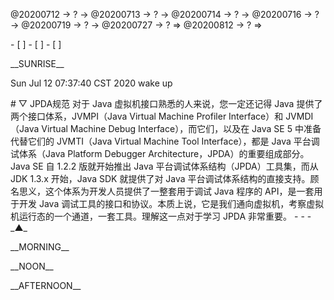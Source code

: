 <link rel="stylesheet"  type="text/css" href="s-activity.css"/>
<p class="todo">@20200712 → ? → @20200713 → ? → @20200714 → ? → @20200716 → ? → @20200719 → ? → @20200727 → ? ⇒ @20200812 → ? ⇒ </p>
- [ ]  
- [ ]  
- [ ]  

<p class="tb">__SUNRISE__</p>
<p class="ac">Sun Jul 12 07:37:40 CST 2020 wake up</p>
# ▽  JPDA规范
对于 Java 虚拟机接口熟悉的人来说，您一定还记得 Java 提供了两个接口体系，JVMPI（Java Virtual Machine Profiler Interface）和 JVMDI（Java Virtual Machine Debug Interface），而它们，以及在 Java SE 5 中准备代替它们的 JVMTI（Java Virtual Machine Tool Interface），都是 Java 平台调试体系（Java Platform Debugger Architecture，JPDA）的重要组成部分。 Java SE 自 1.2.2 版就开始推出 Java 平台调试体系结构（JPDA）工具集，而从 JDK 1.3.x 开始，Java SDK 就提供了对 Java 平台调试体系结构的直接支持。顾名思义，这个体系为开发人员提供了一整套用于调试 Java 程序的 API，是一套用于开发 Java 调试工具的接口和协议。本质上说，它是我们通向虚拟机，考察虚拟机运行态的一个通道，一套工具。理解这一点对于学习 JPDA 非常重要。
- - -
_▲_
<p class="tb">__MORNING__</p>
<p class="tb">__NOON__</p>
<p class="tb">__AFTERNOON__</p>
